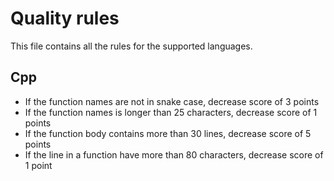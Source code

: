 # Quality rules
This file contains all the rules for the supported languages.

## Cpp
* If the function names are not in snake case, decrease score of 3 points
* If the function names is longer than 25 characters, decrease score of 1 points
* If the function body contains more than 30 lines, decrease score of 5 points
* If the line in a function have more than 80 characters, decrease score of 1 point